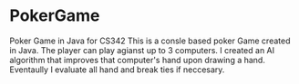 PokerGame
=========

Poker Game in Java for CS342
This is a consle based poker Game created in Java. The player can play agianst up to 3 computers.
I created an AI algorithm that improves that computer's hand upon drawing a hand. Eventaully I evaluate all hand
and break ties if neccesary.
